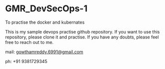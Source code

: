 # GMR_DevSecOps-1
To practise the docker and kubernates

This is my sample devops practise github repository. If you want to use this repository, please clone it and practise. If you have any doubts, please feel free to reach out to me.

mail: gowthamreddy.6991@gmail.com

ph: +91 9381729345
